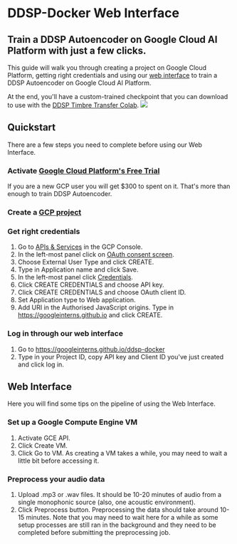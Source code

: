 # DDSP-Docker Web Interface 

## Train a DDSP Autoencoder on Google Cloud AI Platform with just a few clicks.
This guide will walk you through creating a project on Google Cloud Platform, getting right credentials and using our [web interface](https://googleinterns.github.io/ddsp-docker/) to train a DDSP Autoencoder on Google Cloud AI Platform.

At the end, you'll have a custom-trained checkpoint that you can download to use with the [DDSP Timbre Transfer Colab](https://colab.research.google.com/github/magenta/ddsp/blob/master/ddsp/colab/demos/timbre_transfer.ipynb).
![](https://storage.googleapis.com/ddsp/additive_diagram/ddsp_autoencoder.png)

## Quickstart
There are a few steps you need to complete before using our Web Interface.

### Activate [Google Cloud Platform's Free Trial](https://cloud.google.com/free)
If you are a new GCP user you will get $300 to spent on it. That's more than enough to train DDSP Autoencoder.
### Create a [GCP project](https://console.cloud.google.com/projectcreate)
### Get right credentials
1. Go to [APIs & Services](https://console.cloud.google.com/apis) in the GCP Console.
2. In the left-most panel click on [OAuth consent screen](https://console.cloud.google.com/apis/credentials/consent).
3. Choose External User Type and click CREATE.
4. Type in Application name and click Save.
5. In the left-most panel click [Credentials](https://console.cloud.google.com/apis/credentials).
6. Click CREATE CREDENTIALS and choose API key.
7. Click CREATE CREDENTIALS and choose OAuth client ID.
8. Set Application type to Web application.
9. Add URI in the Authorised JavaScript origins. Type in https://googleinterns.github.io and click CREATE.

### Log in through our web interface
1. Go to https://googleinterns.github.io/ddsp-docker
2. Type in your Project ID, copy API key and Client ID you've just created and click log in.

## Web Interface
Here you will find some tips on the pipeline of using the Web Interface.

### Set up a Google Compute Engine VM
1. Activate GCE API.
2. Click Create VM.
3. Click Go to VM. As creating a VM takes a while, you may need to wait a little bit before accessing it.

### Preprocess your audio data
1. Upload .mp3 or .wav files. It should be 10-20 minutes of audio from a single monophonic source (also, one acoustic environment).
2. Click Preprocess button. Preprocessing the data should take around 10-15 minutes. Note that you may need to wait here for a while as some setup processes are still ran in the background and they need to be completed before submitting the preprocessing job.



